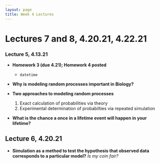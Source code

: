 ```yaml
---
layout: page
title: Week 4 Lectures
---
```


# Lectures 7 and 8, 4.20.21, 4.22.21

### Lecture 5, 4.13.21 

- **Homework 3 (due 4.21); Homework 4 posted**
    - `datetime` 

- **Why is modeling random processes important in Biology?**
    

- **Two approaches to modeling random processes**
    1. Exact calculation of probabilities via theory
    2. Experimental determination of probabilties via repeated simulation

- **What is the chance a once in a lifetime event will happen in your lifetime?**


## Lecture 6, 4.20.21
- **Simulation as a method to test the hypothesis that observed data corresponds to a particular model?**
    *Is my coin fair?*
    


